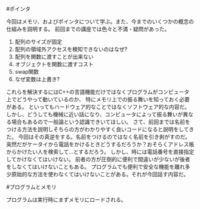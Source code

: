 #ポインタ

今回はメモリ、およびポインタについて学ぶ。また、今までのいくつかの概念の仕組みを説明する。
前回までの講座では色々と不満・疑問があった。

1. 配列のサイズが固定
2. 配列の領域外アクセスを検知できないのはなぜ?
3. 配列を関数に渡すことが出来ない
3. オブジェクトを関数に渡すコスト
4. swap関数
5. なぜ変数は上書き?

これらを解決するにはC++の言語機能だけではなくプログラムがコンピュータ上でどうやって動いているのか、 特にメモリ上での振る舞いを知っておく必要がある。
といってもハードウェア的なことではなくソフトウェア的な内容だ。
しかし、どうしても機械に近い話になり、コンピュータによって振る舞いが異なる場合もあるので一般論という認識できいてほしい。
さて、前回までは名前をつける方法を説明しそちらの方がわかりやすく良いコードになると説明をしてきた。
今回はその真逆をする。名前をつけるのではなく名前を引き剥がすのだ。
突然だがケータイから電話をかけるときどうするだろうか？おそらくアドレス帳からかけたい人を検索して...とするだろう。
しかし、時には電話番号を直接指定してかけなくてはいけない。
前者の方が圧倒的に便利で間違いが少ないが後者をしなくてはいけないこともある。
プログラムでも便利で安全な機能を離れ多少原始的な方法を使わなくてはいけないことがある。それが今回話す内容だ。

#プログラムとメモリ

プログラムは実行時にまずメモリにロードされる。
